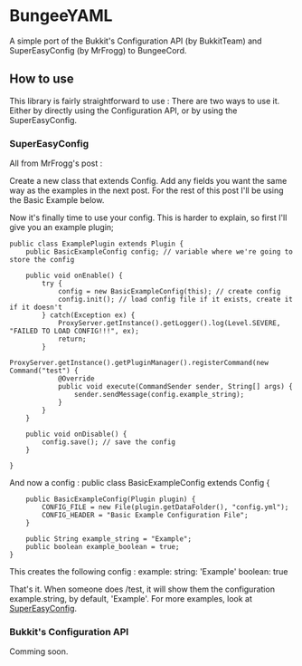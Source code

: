 BungeeYAML
==========

A simple port of the Bukkit's Configuration API (by BukkitTeam) and SuperEasyConfig (by MrFrogg) to BungeeCord.

How to use
----------

This library is fairly straightforward to use :
There are two ways to use it. Either by directly using the Configuration API, or by using the SuperEasyConfig.

### SuperEasyConfig ######
All from MrFrogg's post : 

Create a new class that extends Config. Add any fields you want the same way as the examples in the next post. For the rest of this post I'll be using the Basic Example below.

Now it's finally time to use your config. This is harder to explain, so first I'll give you an example plugin;

    public class ExamplePlugin extends Plugin {
        public BasicExampleConfig config; // variable where we're going to store the config
 
        public void onEnable() {
            try {
                config = new BasicExampleConfig(this); // create config
                config.init(); // load config file if it exists, create it if it doesn't
            } catch(Exception ex) {
                ProxyServer.getInstance().getLogger().log(Level.SEVERE, "FAILED TO LOAD CONFIG!!!", ex);
                return;
            }
            ProxyServer.getInstance().getPluginManager().registerCommand(new Command("test") {
                @Override
                public void execute(CommandSender sender, String[] args) {
                    sender.sendMessage(config.example_string);
                }
            }
        }
 
        public void onDisable() {
            config.save(); // save the config
        }

    }

And now a config : 
    public class BasicExampleConfig extends Config {
 
        public BasicExampleConfig(Plugin plugin) {
            CONFIG_FILE = new File(plugin.getDataFolder(), "config.yml");
            CONFIG_HEADER = "Basic Example Configuration File";
        }
 
        public String example_string = "Example";
        public boolean example_boolean = true;
    }

This creates the following config : 
    example:
        string: 'Example'
        boolean: true

That's it. When someone does /test, it will show them the configuration example.string, by default, 'Example'. For more examples, look at [SuperEasyConfig](http://forums.bukkit.org/threads/lib-supereasyconfig-v1-2-based-off-of-codename_bs-awesome-easyconfig-v2-1.100569/).

### Bukkit's Configuration API ###
Comming soon.

